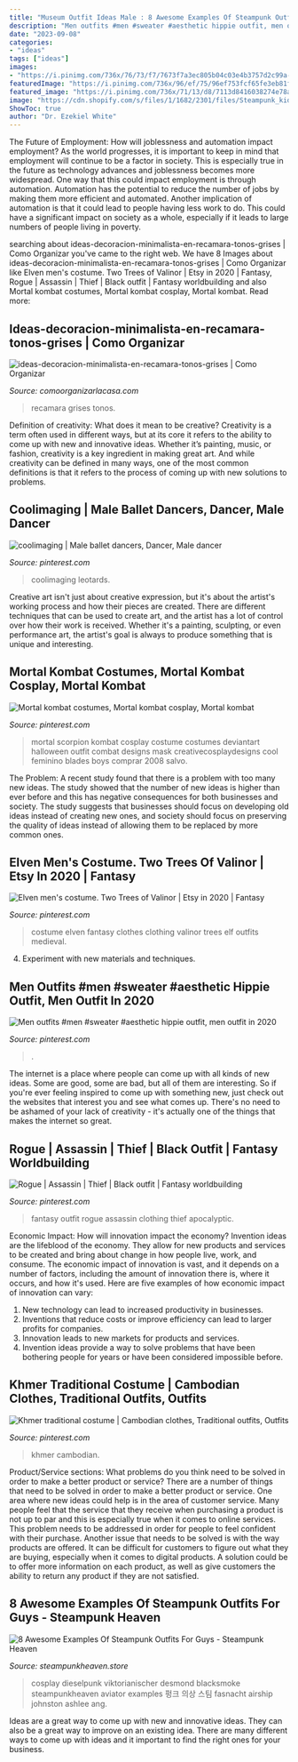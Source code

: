 ```yaml
---
title: "Museum Outfit Ideas Male : 8 Awesome Examples Of Steampunk Outfits For Guys"
description: "Men outfits #men #sweater #aesthetic hippie outfit, men outfit in 2020"
date: "2023-09-08"
categories:
- "ideas"
tags: ["ideas"]
images:
- "https://i.pinimg.com/736x/76/73/f7/7673f7a3ec805b04c03e4b3757d2c99a--lycra-spandex-posing-ideas.jpg"
featuredImage: "https://i.pinimg.com/736x/96/ef/75/96ef753fcf65fe3eb81f320560b14972.jpg"
featured_image: "https://i.pinimg.com/736x/71/13/d8/7113d8416038274e78a1e77b1fbfd0ed.jpg"
image: "https://cdn.shopify.com/s/files/1/1682/2301/files/Steampunk_kid_zpszydd2ub4_1024x1024.jpg?v=1488504643"
ShowToc: true
author: "Dr. Ezekiel White"
---
```



The Future of Employment: How will joblessness and automation impact employment?
As the world progresses, it is important to keep in mind that employment will continue to be a factor in society. This is especially true in the future as technology advances and joblessness becomes more widespread. One way that this could impact employment is through automation. Automation has the potential to reduce the number of jobs by making them more efficient and automated. Another implication of automation is that it could lead to people having less work to do. This could have a significant impact on society as a whole, especially if it leads to large numbers of people living in poverty.

	

		
searching about ideas-decoracion-minimalista-en-recamara-tonos-grises | Como Organizar you've came to the right web. We have 8 Images about ideas-decoracion-minimalista-en-recamara-tonos-grises | Como Organizar like Elven men&#039;s costume. Two Trees of Valinor | Etsy in 2020 | Fantasy, Rogue | Assassin | Thief | Black outfit | Fantasy worldbuilding and also Mortal kombat costumes, Mortal kombat cosplay, Mortal kombat. Read more:
		
    
## Ideas-decoracion-minimalista-en-recamara-tonos-grises | Como Organizar

<img loading=lazy src="https://comoorganizarlacasa.com/wp-content/uploads/2015/11/ideas-decoracion-minimalista-en-recamara-tonos-grises.jpg" onerror="this.onerror=null;this.src='https://tse2.mm.bing.net/th?id=OIP.ts7pFsSwzAbkVGBEPauz9gHaJ6&amp;pid=15.1';" alt="ideas-decoracion-minimalista-en-recamara-tonos-grises | Como Organizar">

_Source: comoorganizarlacasa.com_

>recamara grises tonos. 

	

Definition of creativity: What does it mean to be creative?
Creativity is a term often used in different ways, but at its core it refers to the ability to come up with new and innovative ideas. Whether it’s painting, music, or fashion, creativity is a key ingredient in making great art. And while creativity can be defined in many ways, one of the most common definitions is that it refers to the process of coming up with new solutions to problems.

    
## Coolimaging | Male Ballet Dancers, Dancer, Male Dancer

<img loading=lazy src="https://i.pinimg.com/736x/76/73/f7/7673f7a3ec805b04c03e4b3757d2c99a--lycra-spandex-posing-ideas.jpg" onerror="this.onerror=null;this.src='https://tse4.mm.bing.net/th?id=OIP.qwi4e2x7134T7rGUCa2x_wHaKx&amp;pid=15.1';" alt="coolimaging | Male ballet dancers, Dancer, Male dancer">

_Source: pinterest.com_

>coolimaging leotards. 

	

Creative art isn't just about creative expression, but it's about the artist's working process and how their pieces are created. There are different techniques that can be used to create art, and the artist has a lot of control over how their work is received. Whether it's a painting, sculpting, or even performance art, the artist's goal is always to produce something that is unique and interesting.

    
## Mortal Kombat Costumes, Mortal Kombat Cosplay, Mortal Kombat

<img loading=lazy src="https://i.pinimg.com/736x/71/13/d8/7113d8416038274e78a1e77b1fbfd0ed.jpg" onerror="this.onerror=null;this.src='https://tse1.mm.bing.net/th?id=OIP.04zDofaF22cS4na9rpJsxgHaLR&amp;pid=15.1';" alt="Mortal kombat costumes, Mortal kombat cosplay, Mortal kombat">

_Source: pinterest.com_

>mortal scorpion kombat cosplay costume costumes deviantart halloween outfit combat designs mask creativecosplaydesigns cool feminino blades boys comprar 2008 salvo. 

	

The Problem:
A recent study found that there is a problem with too many new ideas. The study showed that the number of new ideas is higher than ever before and this has negative consequences for both businesses and society. The study suggests that businesses should focus on developing old ideas instead of creating new ones, and society should focus on preserving the quality of ideas instead of allowing them to be replaced by more common ones.

    
## Elven Men&#039;s Costume. Two Trees Of Valinor | Etsy In 2020 | Fantasy

<img loading=lazy src="https://i.pinimg.com/736x/e4/81/50/e481507fa2a1a4a9efa2ad44617d4e88.jpg" onerror="this.onerror=null;this.src='https://tse3.mm.bing.net/th?id=OIP.Cg1dpUv4LniicmdYJMTjuAHaLH&amp;pid=15.1';" alt="Elven men&#039;s costume. Two Trees of Valinor | Etsy in 2020 | Fantasy">

_Source: pinterest.com_

>costume elven fantasy clothes clothing valinor trees elf outfits medieval. 

	

4. Experiment with new materials and techniques.

    
## Men Outfits #men #sweater #aesthetic Hippie Outfit, Men Outfit In 2020

<img loading=lazy src="https://i.pinimg.com/736x/96/ef/75/96ef753fcf65fe3eb81f320560b14972.jpg" onerror="this.onerror=null;this.src='https://tse3.mm.bing.net/th?id=OIP.alH9WvayzdFdTNSMn7YmqAHaMq&amp;pid=15.1';" alt="Men outfits #men #sweater #aesthetic hippie outfit, men outfit in 2020">

_Source: pinterest.com_

>. 

	

The internet is a place where people can come up with all kinds of new ideas. Some are good, some are bad, but all of them are interesting. So if you're ever feeling inspired to come up with something new, just check out the websites that interest you and see what comes up. There's no need to be ashamed of your lack of creativity - it's actually one of the things that makes the internet so great.

    
## Rogue | Assassin | Thief | Black Outfit | Fantasy Worldbuilding

<img loading=lazy src="https://i.pinimg.com/736x/03/59/10/035910e80c0f7235de00011a8c06f7d7.jpg" onerror="this.onerror=null;this.src='https://tse2.mm.bing.net/th?id=OIP.4gBl0c-gBn3nxBd35gtVgAHaJ3&amp;pid=15.1';" alt="Rogue | Assassin | Thief | Black outfit | Fantasy worldbuilding">

_Source: pinterest.com_

>fantasy outfit rogue assassin clothing thief apocalyptic. 

	

Economic Impact: How will innovation impact the economy?
Invention ideas are the lifeblood of the economy. They allow for new products and services to be created and bring about change in how people live, work, and consume. The economic impact of innovation is vast, and it depends on a number of factors, including the amount of innovation there is, where it occurs, and how it's used. Here are five examples of how economic impact of innovation can vary: 
1. New technology can lead to increased productivity in businesses. 
2. Inventions that reduce costs or improve efficiency can lead to larger profits for companies. 
3. Innovation leads to new markets for products and services. 
4. Invention ideas provide a way to solve problems that have been bothering people for years or have been considered impossible before. 

    
## Khmer Traditional Costume | Cambodian Clothes, Traditional Outfits, Outfits

<img loading=lazy src="https://i.pinimg.com/736x/1c/9e/74/1c9e74b2cc2e5ea72da9f23860b7908e.jpg" onerror="this.onerror=null;this.src='https://tse1.mm.bing.net/th?id=OIP.rmg2sjFU95N6YccFGmtU3QHaLH&amp;pid=15.1';" alt="Khmer traditional costume | Cambodian clothes, Traditional outfits, Outfits">

_Source: pinterest.com_

>khmer cambodian. 

	

Product/Service sections: What problems do you think need to be solved in order to make a better product or service?
There are a number of things that need to be solved in order to make a better product or service. One area where new ideas could help is in the area of customer service. Many people feel that the service that they receive when purchasing a product is not up to par and this is especially true when it comes to online services. This problem needs to be addressed in order for people to feel confident with their purchase. Another issue that needs to be solved is with the way products are offered. It can be difficult for customers to figure out what they are buying, especially when it comes to digital products. A solution could be to offer more information on each product, as well as give customers the ability to return any product if they are not satisfied.

    
## 8 Awesome Examples Of Steampunk Outfits For Guys - Steampunk Heaven

<img loading=lazy src="https://cdn.shopify.com/s/files/1/1682/2301/files/Steampunk_kid_zpszydd2ub4_1024x1024.jpg?v=1488504643" onerror="this.onerror=null;this.src='https://tse1.mm.bing.net/th?id=OIP.x2stOoA7IPhbsnJOBCSfZAHaLG&amp;pid=15.1';" alt="8 Awesome Examples Of Steampunk Outfits For Guys - Steampunk Heaven">

_Source: steampunkheaven.store_

>cosplay dieselpunk viktorianischer desmond blacksmoke steampunkheaven aviator examples 펑크 의상 스팀 fasnacht airship johnston ashlee ang. 

	

Ideas are a great way to come up with new and innovative ideas. They can also be a great way to improve on an existing idea. There are many different ways to come up with ideas and it important to find the right ones for your business.

